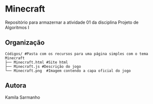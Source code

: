 # Minecraft

Repositório para armazernar a atividade 01 da disciplina Projeto de Algoritmos I

## Organização

``` 
Códigos/ #Pasta com os recursos para uma página simples com o tema Minecraft
├── Minecraft.html #Site html
├── Minecraft.js #Descrição do jogo
└── Minecraft.png  #Imagem contendo a capa oficial do jogo
```

## Autora

Kamila Sarmanho